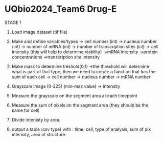 # UQbio2024_Team6 Drug-E

STAGE 1
1. Load image dataset (tif file)
2. Make and define variables/types
    -> cell number (int)
    -> nucleus number (int)
    -> number of mRNA (int)
    -> number of transcription sites (int)
    -> cell intensity (this will help to determine viability)
    ->mRNA intensity
    ->protein concentrations
    ->transcription site intensity

3. Make mask to determine treshold(0,1)
   ->the threshold will determine what is part of that type, then we need to create a function that has the sum of each cell
    -> cell number
    -> nucleus number
    -> mRNA number
    
5. Grayscale image (0-225) (min-max value)
    -> intensity
6. Measure the grayscale on the segment area at each timepoint
7. Measure the sum of pixels on the segment area (they should be the same for cell)
8. Divide intenisty by area.
9. output a table (csv type) with : time, cell, type of analysis, sum of pix intensity, area of structure.
